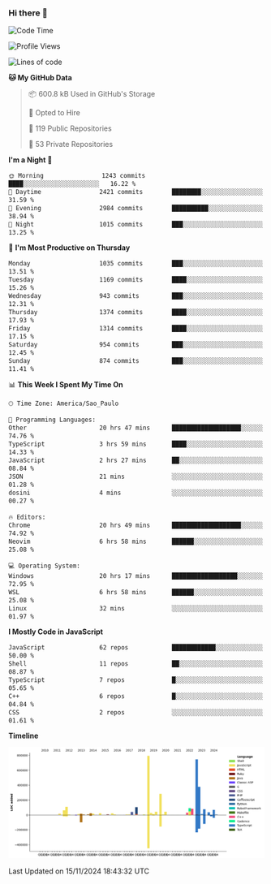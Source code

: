 ### Hi there 👋

<!--START_SECTION:waka-->
![Code Time](http://img.shields.io/badge/Code%20Time-6%2C670%20hrs%2056%20mins-blue)

![Profile Views](http://img.shields.io/badge/Profile%20Views-2-blue)

![Lines of code](https://img.shields.io/badge/From%20Hello%20World%20I%27ve%20Written-3.2%20million%20lines%20of%20code-blue)

**🐱 My GitHub Data** 

> 📦 600.8 kB Used in GitHub's Storage 
 > 
> 💼 Opted to Hire
 > 
> 📜 119 Public Repositories 
 > 
> 🔑 53 Private Repositories 
 > 
**I'm a Night 🦉** 

```text
🌞 Morning                1243 commits        ████░░░░░░░░░░░░░░░░░░░░░   16.22 % 
🌆 Daytime                2421 commits        ████████░░░░░░░░░░░░░░░░░   31.59 % 
🌃 Evening                2984 commits        ██████████░░░░░░░░░░░░░░░   38.94 % 
🌙 Night                  1015 commits        ███░░░░░░░░░░░░░░░░░░░░░░   13.25 % 
```
📅 **I'm Most Productive on Thursday** 

```text
Monday                   1035 commits        ███░░░░░░░░░░░░░░░░░░░░░░   13.51 % 
Tuesday                  1169 commits        ████░░░░░░░░░░░░░░░░░░░░░   15.26 % 
Wednesday                943 commits         ███░░░░░░░░░░░░░░░░░░░░░░   12.31 % 
Thursday                 1374 commits        ████░░░░░░░░░░░░░░░░░░░░░   17.93 % 
Friday                   1314 commits        ████░░░░░░░░░░░░░░░░░░░░░   17.15 % 
Saturday                 954 commits         ███░░░░░░░░░░░░░░░░░░░░░░   12.45 % 
Sunday                   874 commits         ███░░░░░░░░░░░░░░░░░░░░░░   11.41 % 
```


📊 **This Week I Spent My Time On** 

```text
🕑︎ Time Zone: America/Sao_Paulo

💬 Programming Languages: 
Other                    20 hrs 47 mins      ███████████████████░░░░░░   74.76 % 
TypeScript               3 hrs 59 mins       ████░░░░░░░░░░░░░░░░░░░░░   14.33 % 
JavaScript               2 hrs 27 mins       ██░░░░░░░░░░░░░░░░░░░░░░░   08.84 % 
JSON                     21 mins             ░░░░░░░░░░░░░░░░░░░░░░░░░   01.28 % 
dosini                   4 mins              ░░░░░░░░░░░░░░░░░░░░░░░░░   00.27 % 

🔥 Editors: 
Chrome                   20 hrs 49 mins      ███████████████████░░░░░░   74.92 % 
Neovim                   6 hrs 58 mins       ██████░░░░░░░░░░░░░░░░░░░   25.08 % 

💻 Operating System: 
Windows                  20 hrs 17 mins      ██████████████████░░░░░░░   72.95 % 
WSL                      6 hrs 58 mins       ██████░░░░░░░░░░░░░░░░░░░   25.08 % 
Linux                    32 mins             ░░░░░░░░░░░░░░░░░░░░░░░░░   01.97 % 
```

**I Mostly Code in JavaScript** 

```text
JavaScript               62 repos            ████████████░░░░░░░░░░░░░   50.00 % 
Shell                    11 repos            ██░░░░░░░░░░░░░░░░░░░░░░░   08.87 % 
TypeScript               7 repos             █░░░░░░░░░░░░░░░░░░░░░░░░   05.65 % 
C++                      6 repos             █░░░░░░░░░░░░░░░░░░░░░░░░   04.84 % 
CSS                      2 repos             ░░░░░░░░░░░░░░░░░░░░░░░░░   01.61 % 
```



**Timeline**

![Lines of Code chart](https://raw.githubusercontent.com/jampow/jampow/master/assets/bar_graph.png)


 Last Updated on 15/11/2024 18:43:32 UTC
<!--END_SECTION:waka-->
